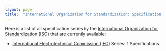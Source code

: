 ```yaml
---
layout: page
title:  "International Organization for Standardization: Specification Series"
---
```


Here is a list of all specification series by the [International Organization for Standardization (ISO)](http://www.iso.org/) that are currently available:

  * [International Electrotechnical Commission (IEC)](IEC) Series: 1 Specifications
